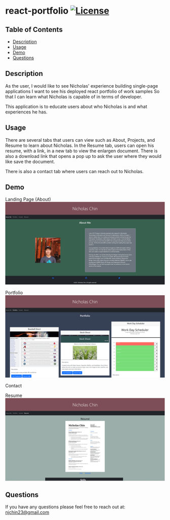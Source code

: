 # react-portfolio [![License](https://img.shields.io/badge/License-MIT-blue.svg)](https://opensource.org/licenses/MIT)

## Table of Contents

- [Description](#description)
- [Usage](#usage)
- [Demo](#demo)
- [Questions](#questions)

## Description

As the user, I would like to see Nicholas' experience building single-page applications
I want to see his deployed react portfolio of work samples
So that I can learn what Nicholas is capable of in terms of developer.

This application is to educate users about who Nicholas is and what experiences he has. 

## Usage

There are several tabs that users can view such as About, Projects, and Resume to learn about Nicholas. In the Resume tab, users can open his resume, with a link, in a new tab to view the enlargen document. There is also a download link that opens a pop up to ask the user where they would like save the document.

There is also a contact tab where users can reach out to Nicholas. 

## Demo

Landing Page (About)
![landingpage](/src/images/about.PNG)

Portfolio
![portfolio](/src/images/portfolio.PNG)

Contact

Resume
![resume](/src/images/resume-img.PNG)

## Questions
If you have any questions please feel free to reach out at:  
[njchin23@gmail.com](mailto:njchin23@gmail.com?subject=[GitHub%Stock%Shout])